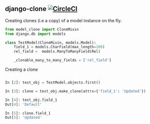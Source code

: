## django-clone [![CircleCI](https://circleci.com/gh/jackton1/django-clone.svg?style=svg)](https://circleci.com/gh/jackton1/django-clone)

Creating clones (i.e a copy) of a model instance on the fly. 


```python
from model_clone import CloneMixin
from django.db import models

class TestModel(CloneMixin, models.Model):
    field_1 = models.CharField(max_length=200)
    rel_field =  models.ManyToManyField(Rel)

    _clonable_many_to_many_fields = ['rel_field']
```


Creating a clone

```python

In [2]: test_obj = TestModel.objects.first()

In [3]: clone = test_obj.make_clone(attrs={'field_1': 'Updated'})

In [4]: test_obj.field_1
Out[4]: 'Default'

In [5]: clone.field_1
Out[5]: 'Updated'
```
